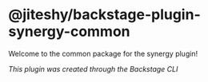 # @jiteshy/backstage-plugin-synergy-common

Welcome to the common package for the synergy plugin!

_This plugin was created through the Backstage CLI_
